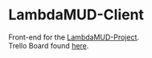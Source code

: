 # LambdaMUD-Client
Front-end for the [LambdaMUD-Project](https://github.com/LambdaSchool/LambdaMUD-Project).  
Trello Board found [here](https://trello.com/b/tmLfkI7B/mud-project).  
